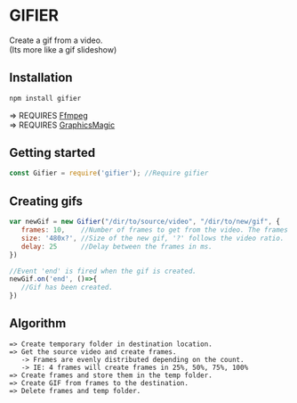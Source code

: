# GIFIER
Create a gif from a video.  
(Its more like a gif slideshow)

## Installation
```bash
npm install gifier
``` 
=> REQUIRES [Ffmpeg](https://www.ffmpeg.org/download.html)  
=> REQUIRES [GraphicsMagic](http://www.graphicsmagick.org/) 

## Getting started
```javascript
const Gifier = require('gifier'); //Require gifier
```

## Creating gifs
```javascript
var newGif = new Gifier("/dir/to/source/video", "/dir/to/new/gif", {
   frames: 10,    //Number of frames to get from the video. The frames will be evenly distributed.
   size: '480x?', //Size of the new gif, '?' follows the video ratio.
   delay: 25      //Delay between the frames in ms.
})

//Event 'end' is fired when the gif is created.
newGif.on('end', ()=>{
   //Gif has been created.
})
```

## Algorithm
```
=> Create temporary folder in destination location.
=> Get the source video and create frames.
   -> Frames are evenly distributed depending on the count.
   -> IE: 4 frames will create frames in 25%, 50%, 75%, 100%
=> Create frames and store them in the temp folder.
=> Create GIF from frames to the destination.
=> Delete frames and temp folder.
```